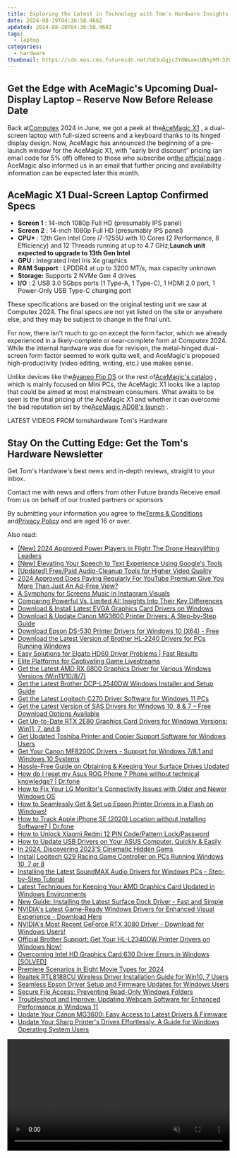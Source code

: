 ```yaml
---
title: Exploring the Latest in Technology with Tom's Hardware Insights
date: 2024-08-19T04:36:58.468Z
updated: 2024-08-20T04:36:58.468Z
tags:
  - laptop
categories:
  - hardware
thumbnail: https://cdn.mos.cms.futurecdn.net/UdJuGgjc2YdWxaecUBhy9M-320-80.jpg
---
```


## Get the Edge with AceMagic's Upcoming Dual-Display Laptop – Reserve Now Before Release Date

Back at[Computex](https://tools.techidaily.com) 2024 in June, we got a peek at the[AceMagic X1](https://tools.techidaily.com) , a dual-screen laptop with full-sized screens and a keyboard thanks to its hinged display design. Now, AceMagic has announced the beginning of a pre-launch window for the AceMagic X1, with "early bird discount" pricing (an email code for 5% off) offered to those who subscribe on[the official page](https://go.redirectingat.com/?id=92X1584492&xcust=tomshardware%5Fus%5F2684132901735318784&xs=1&url=https%3A%2F%2Facemagic.com%2Fpages%2Fx1-dual-screen-business-laptop&sref=https%3A%2F%2Fwww.tomshardware.com%2Flaptops%2Fdual-screen-laptop-enters-pre-launch-period-with-early-bird-discount) . AceMagic also informed us in an email that further pricing and availability information can be expected later this month.

## AceMagic X1 Dual-Screen Laptop Confirmed Specs

* **Screen 1** : 14-inch 1080p Full HD (presumably IPS panel)
* **Screen 2** : 14-inch 1080p Full HD (presumably IPS panel)
* **CPU\*** : 12th Gen Intel Core i7-1255U with 10 Cores (2 Performance, 8 Efficiency) and 12 Threads running at up to 4.7 GHz;**Launch unit expected to upgrade to 13th Gen Intel**
* **GPU** : Integrated Intel Iris Xe graphics
* **RAM Support** : LPDDR4 at up to 3200 MT/s, max capacity unknown
* **Storage:** Supports 2 NVMe Gen 4 drives
* **I/O** : 2 USB 3.0 5Gbps ports (1 Type-A, 1 Type-C), 1 HDMI 2.0 port, 1 Power-Only USB Type-C charging port

 These specifications are based on the original testing unit we saw at Computex 2024\. The final specs are not yet listed on the site or anywhere else, and they may be subject to change in the final unit.

 For now, there isn't much to go on except the form factor, which we already experienced in a likely-complete or near-complete form at Computex 2024\. While the internal hardware was due for revision, the metal-hinged dual-screen form factor seemed to work quite well, and AceMagic's proposed high-productivity (video editing, writing, etc.) use makes sense.

 Unlike devices like the[Ayaneo Flip DS](https://tools.techidaily.com) or the rest of[AceMagic's catalog](https://tools.techidaily.com) , which is mainly focused on Mini PCs, the AceMagic X1 looks like a laptop that could be aimed at most mainstream consumers. What awaits to be seen is the final pricing of the AceMagic X1 and whether it can overcome the bad reputation set by the[AceMagic AD08's launch](https://tools.techidaily.com) .

 LATEST VIDEOS FROM tomshardware Tom's Hardware

## Stay On the Cutting Edge: Get the Tom's Hardware Newsletter

 Get Tom's Hardware's best news and in-depth reviews, straight to your inbox.

 Contact me with news and offers from other Future brands  Receive email from us on behalf of our trusted partners or sponsors

 By submitting your information you agree to the[Terms & Conditions](https://futureplc.com/terms-conditions/) and[Privacy Policy](https://futureplc.com/privacy-policy/) and are aged 16 or over.

<ins class="adsbygoogle"
     style="display:block"
     data-ad-format="autorelaxed"
     data-ad-client="ca-pub-7571918770474297"
     data-ad-slot="1223367746"></ins>



<ins class="adsbygoogle"
     style="display:block"
     data-ad-client="ca-pub-7571918770474297"
     data-ad-slot="8358498916"
     data-ad-format="auto"
     data-full-width-responsive="true"></ins>

<span class="atpl-alsoreadstyle">Also read:</span>
<div><ul>
<li><a href="https://fox-boxes.techidaily.com/new-2024-approved-power-players-in-flight-the-drone-heavylifting-leaders/"><u>[New] 2024 Approved  Power Players in Flight  The Drone Heavylifting Leaders</u></a></li>
<li><a href="https://screen-sharing-recording.techidaily.com/new-elevating-your-speech-to-text-experience-using-googles-tools/"><u>[New] Elevating Your Speech to Text Experience Using Google's Tools</u></a></li>
<li><a href="https://on-screen-recording.techidaily.com/updated-freepaid-audio-cleanup-tools-for-higher-video-quality/"><u>[Updated] Free/Paid Audio-Cleanup Tools for Higher Video Quality</u></a></li>
<li><a href="https://youtube-zero.techidaily.com/approved-does-paying-regularly-for-youtube-premium-give-you-more-than-just-an-ad-free-view/"><u>2024 Approved  Does Paying Regularly For YouTube Premium Give You More Than Just An Ad-Free View?</u></a></li>
<li><a href="https://instagram-videos.techidaily.com/a-symphony-for-screens-music-in-instagram-visuals/"><u>A Symphony for Screens  Music in Instagram Visuals</u></a></li>
<li><a href="https://tech-haven.techidaily.com/comparing-powerful-vs-limited-ai-insights-into-their-key-differences/"><u>Comparing Powerful Vs. Limited AI: Insights Into Their Key Differences</u></a></li>
<li><a href="https://hardware-updates.techidaily.com/download-and-install-latest-evga-graphics-card-drivers-on-windows/"><u>Download & Install Latest EVGA Graphics Card Drivers on Windows</u></a></li>
<li><a href="https://hardware-updates.techidaily.com/download-and-update-canon-mg3600-printer-drivers-a-step-by-step-guide/"><u>Download & Update Canon MG3600 Printer Drivers: A Step-by-Step Guide</u></a></li>
<li><a href="https://hardware-updates.techidaily.com/download-epson-ds-530-printer-drivers-for-windows-10-x64-free/"><u>Download Epson DS-530 Printer Drivers for Windows 10 (X64) - Free</u></a></li>
<li><a href="https://hardware-updates.techidaily.com/download-the-latest-version-of-brother-hl-2240-drivers-for-pcs-running-windows/"><u>Download the Latest Version of Brother HL-2240 Drivers for PCs Running Windows</u></a></li>
<li><a href="https://hardware-updates.techidaily.com/easy-solutions-for-elgato-hd60-driver-problems-fast-results/"><u>Easy Solutions for Elgato HD60 Driver Problems | Fast Results</u></a></li>
<li><a href="https://fox-http.techidaily.com/elite-platforms-for-captivating-game-livestreams/"><u>Elite Platforms for Captivating Game Livestreams</u></a></li>
<li><a href="https://hardware-updates.techidaily.com/get-the-latest-amd-rx-6800-graphics-driver-for-various-windows-versions-win111087/"><u>Get the Latest AMD RX 6800 Graphics Driver for Various Windows Versions (Win11/10/8/7)</u></a></li>
<li><a href="https://hardware-updates.techidaily.com/get-the-latest-brother-dcp-l2540dw-windows-installer-and-setup-guide/"><u>Get the Latest Brother DCP-L2540DW Windows Installer and Setup Guide</u></a></li>
<li><a href="https://hardware-updates.techidaily.com/get-the-latest-logitech-c270-driver-software-for-windows-11-pcs/"><u>Get the Latest Logitech C270 Driver Software for Windows 11 PCs</u></a></li>
<li><a href="https://hardware-updates.techidaily.com/1722965783755-get-the-latest-version-of-sas-drivers-for-windows-10-8-and-7-free-download-options-available/"><u>Get the Latest Version of SAS Drivers for Windows 10, 8 & 7 – Free Download Options Available</u></a></li>
<li><a href="https://hardware-updates.techidaily.com/get-up-to-date-rtx-2e80-graphics-card-drivers-for-windows-versions-win11-7-and-8/"><u>Get Up-to-Date RTX 2E80 Graphics Card Drivers for Windows Versions: Win11, 7, and 8</u></a></li>
<li><a href="https://hardware-updates.techidaily.com/get-updated-toshiba-printer-and-copier-support-software-for-windows-users/"><u>Get Updated Toshiba Printer and Copier Support Software for Windows Users</u></a></li>
<li><a href="https://hardware-updates.techidaily.com/get-your-canon-mf8200c-drivers-support-for-windows-781-and-windows-10-systems/"><u>Get Your Canon MF8200C Drivers - Support for Windows 7/8.1 and Windows 10 Systems</u></a></li>
<li><a href="https://hardware-updates.techidaily.com/hassle-free-guide-on-obtaining-and-keeping-your-surface-drives-updated/"><u>Hassle-Free Guide on Obtaining & Keeping Your Surface Drives Updated</u></a></li>
<li><a href="https://techidaily.com/how-do-i-reset-my-asus-rog-phone-7-phone-without-technical-knowledge-drfone-by-drfone-reset-android-reset-android/"><u>How do I reset my Asus ROG Phone 7 Phone without technical knowledge? | Dr.fone</u></a></li>
<li><a href="https://hardware-updates.techidaily.com/how-to-fix-your-lg-monitors-connectivity-issues-with-older-and-newer-windows-os/"><u>How to Fix Your LG Monitor's Connectivity Issues with Older and Newer Windows OS</u></a></li>
<li><a href="https://hardware-updates.techidaily.com/1722970738333-how-to-seamlessly-get-and-set-up-epson-printer-drivers-in-a-flash-on-windows/"><u>How to Seamlessly Get & Set up Epson Printer Drivers in a Flash on Windows!</u></a></li>
<li><a href="https://ios-location-track.techidaily.com/how-to-track-apple-iphone-se-2020-location-without-installing-software-drfone-by-drfone-virtual-ios/"><u>How to Track Apple iPhone SE (2020) Location without Installing Software? | Dr.fone</u></a></li>
<li><a href="https://unlock-android.techidaily.com/how-to-unlock-xiaomi-redmi-12-pin-codepattern-lockpassword-by-drfone-android/"><u>How to Unlock Xiaomi Redmi 12 PIN Code/Pattern Lock/Password</u></a></li>
<li><a href="https://hardware-updates.techidaily.com/1722973687452-how-to-update-usb-drivers-on-your-asus-computer-quickly-and-easily/"><u>How to Update USB Drivers on Your ASUS Computer. Quickly & Easily</u></a></li>
<li><a href="https://youtube-sure.techidaily.com/24-discovering-2023s-cinematic-hidden-gems/"><u>In 2024, Discovering 2023'S Cinematic Hidden Gems</u></a></li>
<li><a href="https://hardware-updates.techidaily.com/install-logitech-g29-racing-game-controller-on-pcs-running-windows-10-7-or-8/"><u>Install Logitech G29 Racing Game Controller on PCs Running Windows 10, 7 or 8</u></a></li>
<li><a href="https://hardware-updates.techidaily.com/installing-the-latest-soundmax-audio-drivers-for-windows-pcs-step-by-step-tutorial/"><u>Installing the Latest SoundMAX Audio Drivers for Windows PCs – Step-by-Step Tutorial</u></a></li>
<li><a href="https://hardware-updates.techidaily.com/latest-techniques-for-keeping-your-amd-graphics-card-updated-in-windows-environments/"><u>Latest Techniques for Keeping Your AMD Graphics Card Updated in Windows Environments</u></a></li>
<li><a href="https://hardware-updates.techidaily.com/new-guide-installing-the-latest-surface-dock-driver-fast-and-simple/"><u>New Guide: Installing the Latest Surface Dock Driver - Fast and Simple</u></a></li>
<li><a href="https://hardware-updates.techidaily.com/nvidias-latest-game-ready-windows-drivers-for-enhanced-visual-experience-download-here/"><u>NVIDIA's Latest Game-Ready Windows Drivers for Enhanced Visual Experience - Download Here</u></a></li>
<li><a href="https://hardware-updates.techidaily.com/1722969413497-nvidias-most-recent-geforce-rtx-3080-driver-download-for-windows-users/"><u>NVIDIA's Most Recent GeForce RTX 3080 Driver - Download for Windows Users!</u></a></li>
<li><a href="https://hardware-updates.techidaily.com/1722962573592-official-brother-support-get-your-hl-l2340dw-printer-drivers-on-windows-now/"><u>Official Brother Support: Get Your HL-L2340DW Printer Drivers on Windows Now!</u></a></li>
<li><a href="https://hardware-updates.techidaily.com/overcoming-intel-hd-graphics-card-630-driver-errors-in-windows-solved/"><u>Overcoming Intel HD Graphics Card 630 Driver Errors in Windows [SOLVED]</u></a></li>
<li><a href="https://extra-approaches.techidaily.com/premiere-scenarios-in-eight-movie-types-for-2024/"><u>Premiere Scenarios in Eight Movie Types for 2024</u></a></li>
<li><a href="https://hardware-updates.techidaily.com/realtek-rtl8188cu-wireless-driver-installation-guide-for-win10-7-users/"><u>Realtek RTL8188CU Wireless Driver Installation Guide for Win10, 7 Users</u></a></li>
<li><a href="https://hardware-updates.techidaily.com/seamless-epson-driver-setup-and-firmware-updates-for-windows-users/"><u>Seamless Epson Driver Setup and Firmware Updates for Windows Users</u></a></li>
<li><a href="https://win11.techidaily.com/secure-file-access-preventing-read-only-windows-folders/"><u>Secure File Access: Preventing Read-Only Windows Folders</u></a></li>
<li><a href="https://hardware-updates.techidaily.com/troubleshoot-and-improve-updating-webcam-software-for-enhanced-performance-in-windows-11/"><u>Troubleshoot and Improve: Updating Webcam Software for Enhanced Performance in Windows 11</u></a></li>
<li><a href="https://hardware-updates.techidaily.com/update-your-canon-mg3600-easy-access-to-latest-drivers-and-firmware/"><u>Update Your Canon MG3600: Easy Access to Latest Drivers & Firmware</u></a></li>
<li><a href="https://hardware-updates.techidaily.com/update-your-sharp-printers-drives-effortlessly-a-guide-for-windows-operating-system-users/"><u>Update Your Sharp Printer's Drives Effortlessly: A Guide for Windows Operating System Users</u></a></li>
</ul></div>

<!-- affiliate ads begin -->
<a href="https://secure.2checkout.com/order/checkout.php?PRODS=36506229&QTY=1&AFFILIATE=108875&CART=1"><video width="100%" height="" class="rounded-t-md shadow-lg relative z-20" controls="" autoplay="" loop="" muted="" playsinline="" webkit-playinginline="">
<source type="video/mp4" src="https://aidaform.com/images/videos/aidaform-welcome-site.mp4"><source type="video/webm" src="https://aidaform.com/images/videos/aidaform-welcome-site.webm"></video></a>
<!-- affiliate ads end -->